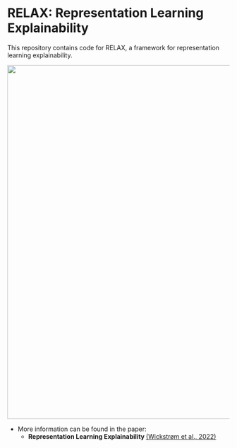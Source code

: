 # RELAX: Representation Learning Explainability

This repository contains code for RELAX, a framework for representation learning explainability.

</p>
<p align="center">
  <img width="800" src="https://raw.githubusercontent.com/RELAX/relax-framework.pdf">
</p>

- More information can be found in the paper:
    - <b>Representation Learning Explainability </b><a href="https://arxiv.org/abs/2112.10161">(Wickstrøm et al., 2022)</a>
